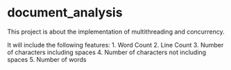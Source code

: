 # document_analysis

This project is about the implementation of multithreading and concurrency.

It will include the following features: 1. Word Count 2. Line Count 3. Number of characters including spaces 4. Number of characters not including spaces 5. Number of words
